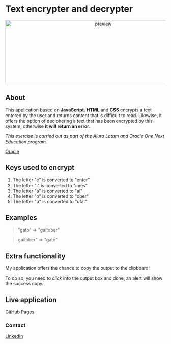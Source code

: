 # Text encrypter and decrypter

<div align="center">
    <img width="600" height="200" src="https://user-images.githubusercontent.com/113156319/213492801-e6fe0423-f562-4702-9c60-b0d61a11cd96.png" alt="preview">
</div>

## About

This application based on **JavaScript**, **HTML** and **CSS** encrypts a text entered by the user and returns content that is difficult to read. Likewise, it offers the option of deciphering a text that has been encrypted by this system, otherwise **it will return an error**.

_This exercise is carried out as part of the Alura Latam and Oracle One Next Education program._

[Oracle](https://www.oracle.com/co/education/oracle-next-education/)

## Keys used to encrypt

1. The letter "e" is converted to "enter"
2. The letter "i" is converted to "imes"
3. The letter "a" is converted to "ai"
4. The letter "o" is converted to "ober"
5. The letter "u" is converted to "ufat"

## Examples

>"gato" => "gaitober"

>gaitober" => "gato"

## Extra functionality

My application offers the chance to copy the output to the clipboard!

To do so, you need to _click_ into the output box and done, an alert will show the success copy.

## Live application

[GitHub Pages](https://camilo6castell.github.io/Encrypt-Decrypt-application/)

### Contact

[LinkedIn](https://www.linkedin.com/in/camilocastell/)

